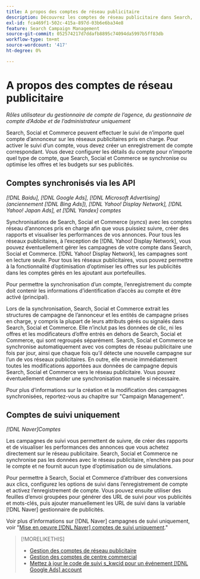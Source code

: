 ```yaml
---
title: A propos des comptes de réseau publicitaire
description: Découvrez les comptes de réseau publicitaire dans Search, Social et Commerce.
exl-id: fca469f1-502c-415a-897d-03b6e6ba34e8
feature: Search Campaign Management
source-git-commit: 052574217d7ddafb8895c74094da5997b5ff83db
workflow-type: tm+mt
source-wordcount: '417'
ht-degree: 0%

---
```


# A propos des comptes de réseau publicitaire

*Rôles utilisateur du gestionnaire de compte de l’agence, du gestionnaire de compte d’Adobe et de l’administrateur uniquement*

Search, Social et Commerce peuvent effectuer le suivi de n’importe quel compte d’annonceur sur les réseaux publicitaires pris en charge. Pour activer le suivi d’un compte, vous devez créer un enregistrement de compte correspondant. Vous devez configurer les détails du compte pour n’importe quel type de compte, que Search, Social et Commerce se synchronise ou optimise les offres et les budgets sur ses publicités.

## Comptes synchronisés via les API

*[!DNL Baidu], [!DNL Google Ads], [!DNL Microsoft Advertising] (anciennement [!DNL Bing Ads]), [!DNL Yahoo! Display Network], [!DNL Yahoo! Japan Ads], et [!DNL Yandex] comptes*

Synchronisations de Search, Social et Commerce (*syncs*) avec les comptes réseau d’annonces pris en charge afin que vous puissiez suivre, créer des rapports et visualiser les performances de vos annonces. Pour tous les réseaux publicitaires, à l’exception de [!DNL Yahoo! Display Network], vous pouvez éventuellement gérer les campagnes de votre compte dans Search, Social et Commerce. [!DNL Yahoo! Display Network], les campagnes sont en lecture seule. Pour tous les réseaux publicitaires, vous pouvez permettre à la fonctionnalité d’optimisation d’optimiser les offres sur les publicités dans les comptes gérés en les ajoutant aux portefeuilles.

Pour permettre la synchronisation d’un compte, l’enregistrement du compte doit contenir les informations d’identification d’accès au compte et être activé (principal).

Lors de la synchronisation, Search, Social et Commerce extrait les structures de campagne de l’annonceur et les entités de campagne prises en charge, y compris la plupart de leurs attributs gérés ou signalés dans Search, Social et Commerce. Elle n’inclut pas les données de clic, ni les offres et les modificateurs d’offre entrés en dehors de Search, Social et Commerce, qui sont regroupés séparément. Search, Social et Commerce se synchronise automatiquement avec vos comptes de réseau publicitaire une fois par jour, ainsi que chaque fois qu’il détecte une nouvelle campagne sur l’un de vos réseaux publicitaires. En outre, elle envoie immédiatement toutes les modifications apportées aux données de campagne depuis Search, Social et Commerce vers le réseau publicitaire. Vous pouvez éventuellement demander une synchronisation manuelle si nécessaire.

Pour plus d’informations sur la création et la modification des campagnes synchronisées, reportez-vous au chapitre sur &quot;Campaign Management&quot;.

## Comptes de suivi uniquement

*[!DNL Naver]Comptes*

Les campagnes de suivi vous permettent de suivre, de créer des rapports et de visualiser les performances des annonces que vous achetez directement sur le réseau publicitaire. Search, Social et Commerce ne synchronise pas les données avec le réseau publicitaire, n’enchère pas pour le compte et ne fournit aucun type d’optimisation ou de simulations.

Pour permettre à Search, Social et Commerce d’attribuer des conversions aux clics, configurez les options de suivi dans l’enregistrement de compte et activez l’enregistrement de compte. Vous pouvez ensuite utiliser des feuilles d’envoi groupées pour générer des URL de suivi pour vos publicités et mots-clés, puis ajouter manuellement les URL de suivi dans la variable [!DNL Naver] gestionnaire de publicités.

Voir plus d’informations sur [!DNL Naver] campagnes de suivi uniquement, voir &quot;[Mise en oeuvre [!DNL Naver] comptes de suivi uniquement](/help/search-social-commerce/campaign-management/naver-tracking-only-account-implement.md).&quot;

>[!MORELIKETHIS]
>
>* [Gestion des comptes de réseau publicitaire](ad-network-account-manage.md)
>* [Gestion des comptes de centre commercial](merchant-account-manage.md)
>* [Mettez à jour le code de suivi s\_kwcid pour un événement [!DNL Google Ads] account](update-skwcid-google.md)
